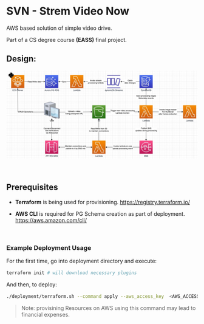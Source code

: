 # SVN - Strem Video Now

AWS based solution of simple video drive.

Part of a CS degree course <strong>(EASS)</strong> final project.

## Design:

![Architecture Diagram](./assets/architecture_diagram.jpg)

<br>

## Prerequisites

- <strong>Terraform</strong> is being used for provisioning.
https://registry.terraform.io/

- <strong>AWS CLI</strong> is required for PG Schema creation as part of deployment.
https://aws.amazon.com/cli/

<br>

### Example Deployment Usage

For the first time, go into deployment directory and execute:
```sh
terraform init # will download necessary plugins
```

And then, to deploy:

```sh
./deployment/terraform.sh --command apply --aws_access_key  <AWS_ACCESS_KEY> --aws_secret_key <AWS_SECRET_KEY>
```

> Note: provisining Resources on AWS using this command may lead to financial expenses.
